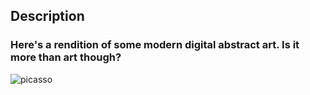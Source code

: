 ## Description
### Here's a rendition of some modern digital abstract art. Is it more than art though?


![picasso](https://github.com/AhmedMoFawzy/Forensics-Challenges/assets/99213868/d43564f0-9be0-431f-9a2c-f744a0a58c78)
